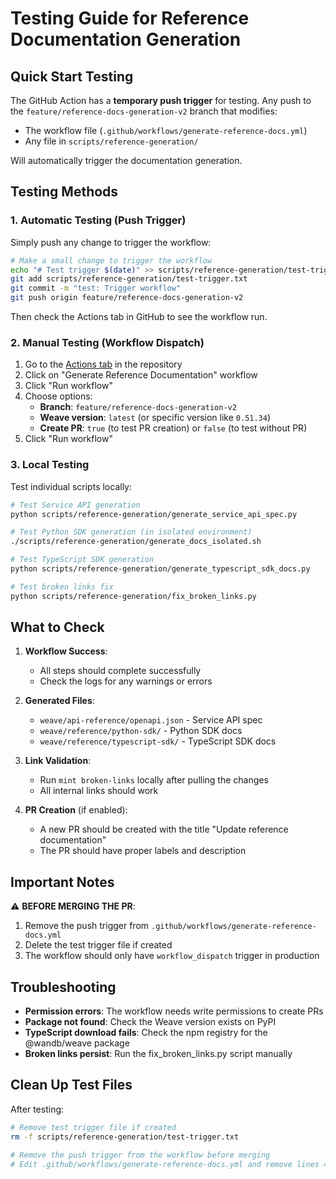 # Testing Guide for Reference Documentation Generation

## Quick Start Testing

The GitHub Action has a **temporary push trigger** for testing. Any push to the `feature/reference-docs-generation-v2` branch that modifies:
- The workflow file (`.github/workflows/generate-reference-docs.yml`)
- Any file in `scripts/reference-generation/`

Will automatically trigger the documentation generation.

## Testing Methods

### 1. Automatic Testing (Push Trigger)
Simply push any change to trigger the workflow:
```bash
# Make a small change to trigger the workflow
echo "# Test trigger $(date)" >> scripts/reference-generation/test-trigger.txt
git add scripts/reference-generation/test-trigger.txt
git commit -m "test: Trigger workflow"
git push origin feature/reference-docs-generation-v2
```

Then check the Actions tab in GitHub to see the workflow run.

### 2. Manual Testing (Workflow Dispatch)
1. Go to the [Actions tab](https://github.com/wandb/mintlifytest/actions) in the repository
2. Click on "Generate Reference Documentation" workflow
3. Click "Run workflow"
4. Choose options:
   - **Branch**: `feature/reference-docs-generation-v2`
   - **Weave version**: `latest` (or specific version like `0.51.34`)
   - **Create PR**: `true` (to test PR creation) or `false` (to test without PR)
5. Click "Run workflow"

### 3. Local Testing
Test individual scripts locally:
```bash
# Test Service API generation
python scripts/reference-generation/generate_service_api_spec.py

# Test Python SDK generation (in isolated environment)
./scripts/reference-generation/generate_docs_isolated.sh

# Test TypeScript SDK generation
python scripts/reference-generation/generate_typescript_sdk_docs.py

# Test broken links fix
python scripts/reference-generation/fix_broken_links.py
```

## What to Check

1. **Workflow Success**: 
   - All steps should complete successfully
   - Check the logs for any warnings or errors

2. **Generated Files**:
   - `weave/api-reference/openapi.json` - Service API spec
   - `weave/reference/python-sdk/` - Python SDK docs
   - `weave/reference/typescript-sdk/` - TypeScript SDK docs

3. **Link Validation**:
   - Run `mint broken-links` locally after pulling the changes
   - All internal links should work

4. **PR Creation** (if enabled):
   - A new PR should be created with the title "Update reference documentation"
   - The PR should have proper labels and description

## Important Notes

⚠️ **BEFORE MERGING THE PR**:
1. Remove the push trigger from `.github/workflows/generate-reference-docs.yml`
2. Delete the test trigger file if created
3. The workflow should only have `workflow_dispatch` trigger in production

## Troubleshooting

- **Permission errors**: The workflow needs write permissions to create PRs
- **Package not found**: Check the Weave version exists on PyPI
- **TypeScript download fails**: Check the npm registry for the @wandb/weave package
- **Broken links persist**: Run the fix_broken_links.py script manually

## Clean Up Test Files

After testing:
```bash
# Remove test trigger file if created
rm -f scripts/reference-generation/test-trigger.txt

# Remove the push trigger from the workflow before merging
# Edit .github/workflows/generate-reference-docs.yml and remove lines 4-10
```
